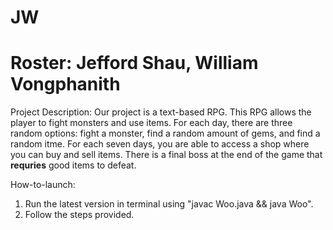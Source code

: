 # JW
Roster: Jefford Shau, William Vongphanith
=======


Project Description:
Our project is a text-based RPG. This RPG allows the player to fight monsters and use items. For each day, there are three random options: fight a monster, find a random amount of gems, and find a random itme. For each seven days, you are able to access a shop where you can buy and sell items. There is a final boss at the end of the game that **requries** good items to defeat. 


How-to-launch:
1. Run the latest version in terminal using "javac Woo.java && java Woo".
2. Follow the steps provided. 
